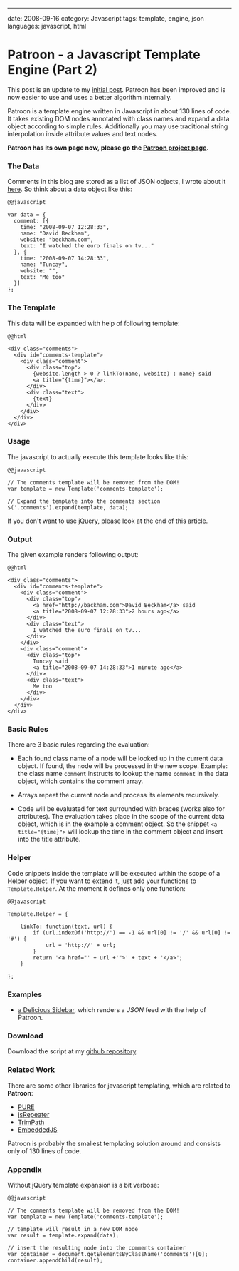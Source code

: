 --- 
date: 2008-09-16
category: Javascript
tags: template, engine, json
languages: javascript, html

Patroon - a Javascript Template Engine (Part 2)
===============================================

This post is an update to my [initial post][3]. Patroon has been
improved and is now easier to use and uses a better algorithm
internally.

Patroon is a template engine written in Javascript in about 130 lines
of code. It takes existing DOM nodes annotated with class names and
expand a data object according to simple rules. Additionally you may
use traditional string interpolation inside attribute values and text
nodes.

**Patroon has its own page now, please go the [Patroon project page][9]**.


### The Data

Comments in this blog are stored as a list of JSON objects, I wrote
about it [here][1]. So think about a data object like this:

    @@javascript

    var data = { 
      comment: [{
        time: "2008-09-07 12:28:33", 
        name: "David Beckham",
        website: "beckham.com",
        text: "I watched the euro finals on tv..." 
      }, { 
        time: "2008-09-07 14:28:33", 
        name: "Tuncay",
        website: "",
        text: "Me too"
      }]
    };
    

### The Template

This data will be expanded with help of following template:

    @@html

    <div class="comments">  
      <div id="comments-template">
        <div class="comment">
          <div class="top">
            {website.length > 0 ? linkTo(name, website) : name} said
            <a title="{time}"></a>:
          </div>
          <div class="text">
            {text}
          </div>
        </div>   
      </div>
    </div>


### Usage

The javascript to actually execute this template looks like this:

    @@javascript

    // The comments template will be removed from the DOM!
    var template = new Template('comments-template');
    
    // Expand the template into the comments section
    $('.comments').expand(template, data);


If you don't want to use jQuery, please look at the end of this article.


### Output

The given example renders following output:

    @@html

    <div class="comments">  
      <div id="comments-template">
        <div class="comment">
          <div class="top">
            <a href="http://backham.com">David Beckham</a> said
            <a title="2008-09-07 12:28:33">2 hours ago</a>
          </div>
          <div class="text">
            I watched the euro finals on tv...
          </div>
        </div>   
        <div class="comment">
          <div class="top">
            Tuncay said
            <a title="2008-09-07 14:28:33">1 minute ago</a>
          </div>
          <div class="text">
            Me too
          </div>
        </div>   
      </div>
    </div>
    
    

### Basic Rules

There are 3 basic rules regarding the evaluation:

* Each found class name of a node will be looked up in the current
  data object. If found, the node will be processed in the new scope.
  Example: the class name `comment` instructs to lookup the name
  `comment` in the data object, which contains the comment array.

* Arrays repeat the current node and process its elements recursively.

* Code will be evaluated for text surrounded with braces (works also
  for attributes). The evaluation takes place in the scope of the
  current data object, which is in the example a comment object. So
  the snippet `<a title="{time}">` will lookup the time in the comment
  object and insert into the title attribute.

### Helper

Code snippets inside the template will be executed within the scope of
a Helper object. If you want to extend it, just add your functions to
`Template.Helper`. At the moment it defines only one function:

    @@javascript

    Template.Helper = {
     
        linkTo: function(text, url) {
            if (url.indexOf('http://') == -1 && url[0] != '/' && url[0] != '#') {
                url = 'http://' + url;
            }
            return '<a href="' + url +'">' + text + '</a>';
        }
     
    };


### Examples

 * [a Delicious Sidebar][8], which renders a *JSON* feed with the help
   of Patroon.


### Download

Download the script at my [github repository][2].


### Related Work

There are some other libraries for javascript templating, which are
related to **Patroon**:

* [PURE][4]
* [jsRepeater][5]
* [TrimPath][6]
* [EmbeddedJS][7]

Patroon is probably the smallest templating solution around and
consists only of 130 lines of code.


### Appendix

Without jQuery template expansion is a bit verbose:

    @@javascript

    // The comments template will be removed from the DOM!
    var template = new Template('comments-template');
    
    // template will result in a new DOM node
    var result = template.expand(data);
    
    // insert the resulting node into the comments container
    var container = document.getElementsByClassName('comments')[0];
    container.appendChild(result);


[1]: http://www.matthias-georgi.de/2008/9/commenting-system-with-lightweight-json-store.html
[2]: http://github.com/georgi/patroon/tree/master
[3]: http://www.matthias-georgi.de/2008/9/patroon-a-javascript-template-engine.html
[4]: http://beebole.com/pure/
[5]: http://jsrepeater.devprog.com/
[6]: http://code.google.com/p/trimpath/wiki/JavaScriptTemplates
[7]: http://embeddedjs.com/
[8]: http://www.matthias-georgi.de/2008/9/using-javascript-templates-for-a-delicious-sidebar.html
[9]: http://www.matthias-georgi.de/patroon.html
